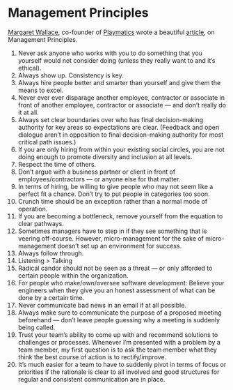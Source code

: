 # Management Principles

[Margaret Wallace](https://twitter.com/MargaretWallace), co-founder of [Playmatics](https://playmatics.com/) wrote a beautiful [article](https://medium.com/@margaretw/management-principles-963c49badbe5), on Management Principles.

1. Never ask anyone who works with you to do something that you yourself would not consider doing (unless they really want to and it’s ethical).
2. Always show up. Consistency is key.
3. Always hire people better and smarter than yourself and give them the means to excel.
4. Never ever ever disparage another employee, contractor or associate in front of another employee, contractor or associate — and don’t really do it at all.
5. Always set clear boundaries over who has final decision-making authority for key areas so expectations are clear. (Feedback and open dialogue aren’t in opposition to final decision-making authority for most critical path issues.)
6. If you are only hiring from within your existing social circles, you are not doing enough to promote diversity and inclusion at all levels.
7. Respect the time of others.
8. Don’t argue with a business partner or client in front of employees/contractors — or anyone else for that matter.
9. In terms of hiring, be willing to give people who may not seem like a perfect fit a chance. Don’t try to put people in categories too soon.
10. Crunch time should be an exception rather than a normal mode of operation.
11. If you are becoming a bottleneck, remove yourself from the equation to clear pathways.
12. Sometimes managers have to step in if they see something that is veering off-course. However, micro-management for the sake of micro-management doesn’t set up an environment for success.
13. Always follow through.
14. Listening > Talking
15. Radical candor should not be seen as a threat — or only afforded to certain people within the organization.
16. For people who make/own/oversee software development: Believe your engineers when they give you an honest assessment of what can be done by a certain time.
17. Never communicate bad news in an email if at all possible.
18. Always make sure to communicate the purpose of a proposed meeting beforehand — don’t leave people guessing why a meeting is suddenly being called.
19. Trust your team’s ability to come up with and recommend solutions to challenges or processes. Whenever I’m presented with a problem by a team member, my first question is to ask the team member what they think the best course of action is to rectify/improve.
20. It’s much easier for a team to have to suddenly pivot in terms of focus or priorities if the rationale is clear to all involved and good structures for regular and consistent communication are in place.
